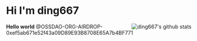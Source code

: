 
# Hi I'm ding667 

<b> Hello world</b>
<img align="right" src="https://github-readme-stats.vercel.app/api?username=ding667&show_icons=true&icon_color=0366d6&bg_color=ffffff&hide_title=true&hide=contribs&include_all_commits=true" alt="ding667's github stats"/>
@OSSDAO-ORG-AIRDROP-0xef5ab671e52f43a09D89E93B8708E65A7b4BF771
